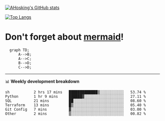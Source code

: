 [![AHosking's GitHub stats](https://github-readme-stats.vercel.app/api?username=ahosking&count_private=true&show_icons=true&theme=onedark&hide_rank=true&include_all_commits=true)](https://github.com/ahosking)

[![Top Langs](https://github-readme-stats.vercel.app/api/top-langs/?username=ahosking&layout=compact&theme=onedark)](https://github.com/ahosking)


# Don't forget about [mermaid](https://github.blog/2022-02-14-include-diagrams-markdown-files-mermaid/)!

```mermaid
  graph TD;
      A-->B;
      A-->C;
      B-->D;
      C-->D;
```
-------

📊 **Weekly development breakdown**

<!--START_SECTION:waka-->

```text
sh           2 hrs 17 mins   █████████████▒░░░░░░░░░░░   53.74 %
Python       1 hr 9 mins     ██████▓░░░░░░░░░░░░░░░░░░   27.11 %
SQL          21 mins         ██░░░░░░░░░░░░░░░░░░░░░░░   08.60 %
Terraform    13 mins         █▒░░░░░░░░░░░░░░░░░░░░░░░   05.40 %
Git Config   7 mins          ▓░░░░░░░░░░░░░░░░░░░░░░░░   03.00 %
Other        2 mins          ▒░░░░░░░░░░░░░░░░░░░░░░░░   00.82 %
```

<!--END_SECTION:waka-->
